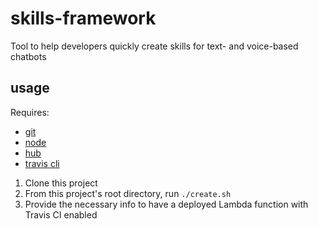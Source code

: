 # skills-framework
Tool to help developers quickly create skills for text- and voice-based chatbots

## usage
Requires:
- [git](https://git-scm.com/)
- [node](https://nodejs.org/)
- [hub](https://hub.github.com/)
- [travis cli](https://github.com/travis-ci/travis.rb#the-travis-client-)

1. Clone this project
2. From this project's root directory, run `./create.sh`
3. Provide the necessary info to have a deployed Lambda function with Travis CI enabled
